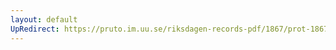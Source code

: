 ```yaml
---
layout: default
UpRedirect: https://pruto.im.uu.se/riksdagen-records-pdf/1867/prot-1867--fk--411/prot-1867--fk--411_006.pdf
---
```

